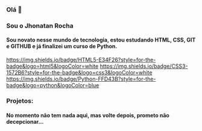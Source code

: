 ### Olá 👋

### Sou o Jhonatan Rocha

#### Sou novato nesse mundo de tecnologia, estou estudando HTML, CSS, GIT e GITHUB e já finalizei um curso de Python.
https://img.shields.io/badge/HTML5-E34F26?style=for-the-badge&logo=html5&logoColor=white
https://img.shields.io/badge/CSS3-1572B6?style=for-the-badge&logo=css3&logoColor=white
https://img.shields.io/badge/Python-FFD43B?style=for-the-badge&logo=python&logoColor=blue

### Projetos:

#### No momento não tem nada aqui, mas volte depois, prometo não decepcionar...
